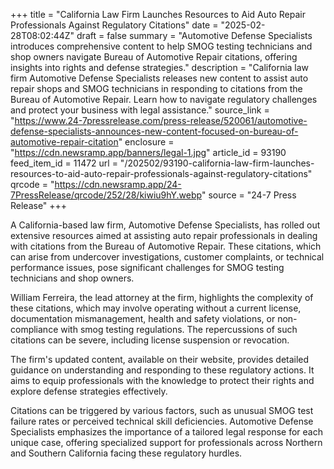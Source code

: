 +++
title = "California Law Firm Launches Resources to Aid Auto Repair Professionals Against Regulatory Citations"
date = "2025-02-28T08:02:44Z"
draft = false
summary = "Automotive Defense Specialists introduces comprehensive content to help SMOG testing technicians and shop owners navigate Bureau of Automotive Repair citations, offering insights into rights and defense strategies."
description = "California law firm Automotive Defense Specialists releases new content to assist auto repair shops and SMOG technicians in responding to citations from the Bureau of Automotive Repair. Learn how to navigate regulatory challenges and protect your business with legal assistance."
source_link = "https://www.24-7pressrelease.com/press-release/520061/automotive-defense-specialists-announces-new-content-focused-on-bureau-of-automotive-repair-citation"
enclosure = "https://cdn.newsramp.app/banners/legal-1.jpg"
article_id = 93190
feed_item_id = 11472
url = "/202502/93190-california-law-firm-launches-resources-to-aid-auto-repair-professionals-against-regulatory-citations"
qrcode = "https://cdn.newsramp.app/24-7PressRelease/qrcode/252/28/kiwiu9hY.webp"
source = "24-7 Press Release"
+++

<p>A California-based law firm, Automotive Defense Specialists, has rolled out extensive resources aimed at assisting auto repair professionals in dealing with citations from the Bureau of Automotive Repair. These citations, which can arise from undercover investigations, customer complaints, or technical performance issues, pose significant challenges for SMOG testing technicians and shop owners.</p><p>William Ferreira, the lead attorney at the firm, highlights the complexity of these citations, which may involve operating without a current license, documentation mismanagement, health and safety violations, or non-compliance with smog testing regulations. The repercussions of such citations can be severe, including license suspension or revocation.</p><p>The firm's updated content, available on their website, provides detailed guidance on understanding and responding to these regulatory actions. It aims to equip professionals with the knowledge to protect their rights and explore defense strategies effectively.</p><p>Citations can be triggered by various factors, such as unusual SMOG test failure rates or perceived technical skill deficiencies. Automotive Defense Specialists emphasizes the importance of a tailored legal response for each unique case, offering specialized support for professionals across Northern and Southern California facing these regulatory hurdles.</p>